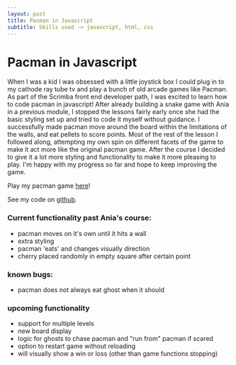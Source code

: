 ```yaml
---
layout: post
title: Pacman in Javascript
subtitle: Skills used -> javascript, html, css
---
```


# Pacman in Javascript

When I was a kid I was obsessed with a little joystick box I could plug in to my cathode ray tube tv and play a bunch of old arcade games like Pacman. 
As part of the Scrimba front end developer path, I was excited to learn how to code pacman in javascript! After already building a snake game with Ania 
in a previous module, I stopped the lessons fairly early once she had the basic styling set up and tried to code it myself without guidance. 
I successfully made pacman move around the board within the limitations of the walls, and eat pellets to score points. Most of the rest of the lesson I
followed along, attempting my own spin on different facets of the game to make it act more like the original pacman game. After the course I decided to give
it a lot more styling and functionality to make it more pleasing to play. I'm happy with my progress so far and hope to keep improving the game.

Play my pacman game [here](https://claireramming.github.io/pacman/)!

See my code on [github](https://github.com/claireramming/pacman).

### Current functionality past Ania's course:
- pacman moves on it's own until it hits a wall
- extra styling
- pacman 'eats' and changes visually direction
- cherry placed randomly in empty square after certain point

### known bugs:
- pacman does not always eat ghost when it should

### upcoming functionality
- support for multiple levels
- new board display
- logic for ghosts to chase pacman and "run from" pacman if scared
- option to restart game without reloading
- will visually show a win or loss (other than game functions stopping)
